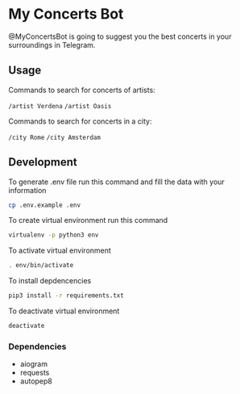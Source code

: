 # My Concerts Bot

@MyConcertsBot is going to suggest you the best concerts in your surroundings in Telegram.

## Usage

Commands to search for concerts of artists:

`/artist Verdena`
`/artist Oasis`

Commands to search for concerts in a city:

`/city Rome`
`/city Amsterdam`



## Development
To generate .env file run this command and fill the data with your information
```bash
cp .env.example .env
```

To create virtual environment run this command
```bash
virtualenv -p python3 env
```

To activate virtual environment
```bash
. env/bin/activate
```

To install depdencencies
```bash
pip3 install -r requirements.txt
```

To deactivate virtual environment
```bash
deactivate
```

### Dependencies
- aiogram
- requests
- autopep8
